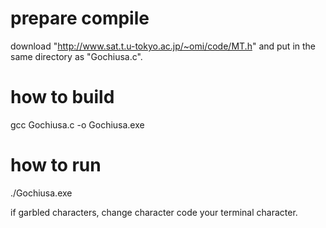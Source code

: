 # prepare compile
download "http://www.sat.t.u-tokyo.ac.jp/~omi/code/MT.h" and put in the same directory as "Gochiusa.c".

# how to build
gcc Gochiusa.c -o Gochiusa.exe

# how to run
./Gochiusa.exe

if garbled characters, change character code your terminal character.

